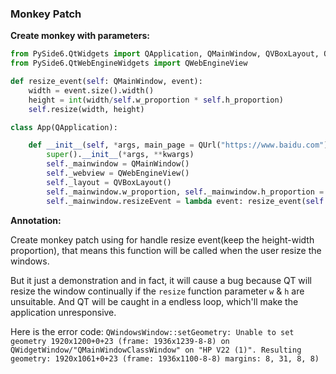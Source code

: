### Monkey Patch

__Create monkey with parameters:__

```python
from PySide6.QtWidgets import QApplication, QMainWindow, QVBoxLayout, QWidget
from PySide6.QtWebEngineWidgets import QWebEngineView

def resize_event(self: QMainWindow, event):
    width = event.size().width()
    height = int(width/self.w_proportion * self.h_proportion)
    self.resize(width, height)

class App(QApplication):

    def __init__(self, *args, main_page = QUrl("https://www.baidu.com"), **kwargs):
        super().__init__(*args, **kwargs)
        self._mainwindow = QMainWindow()
        self._webview = QWebEngineView()
        self._layout = QVBoxLayout()
        self._mainwindow.w_proportion, self._mainwindow.h_proportion = 16, 10
        self._mainwindow.resizeEvent = lambda event: resize_event(self._mainwindow, event)
```

__Annotation:__

Create monkey patch using for handle resize event(keep the height-width proportion), that means this function will be called when the user resize the windows.

But it just a demonstration and in fact, it will cause a bug because QT will resize the window continually if the `resize` function parameter `w` & `h` are unsuitable. And QT will be caught in a endless loop, which'll make the application unresponsive.

Here is the error code:
`QWindowsWindow::setGeometry: Unable to set geometry 1920x1200+0+23 (frame: 1936x1239-8-8) on QWidgetWindow/"QMainWindowClassWindow" on "HP V22 (1)". Resulting geometry: 1920x1061+0+23 (frame: 1936x1100-8-8) margins: 8, 31, 8, 8)`
